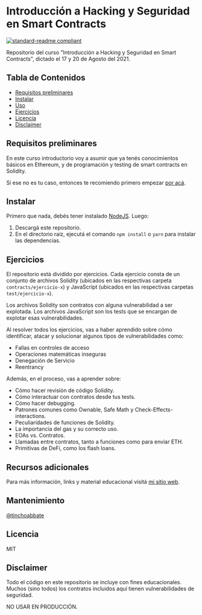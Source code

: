 # Introducción a Hacking y Seguridad en Smart Contracts

[![standard-readme compliant](https://img.shields.io/badge/readme%20style-standard-brightgreen.svg?style=flat-square)](https://github.com/RichardLitt/standard-readme)

Repositorio del curso "Introducción a Hacking y Seguridad en Smart Contracts", dictado el 17 y 20 de Agosto del 2021.

## Tabla de Contenidos

- [Requisitos preliminares](#Requisitos-preliminares)
- [Instalar](#Instalar)
- [Uso](#Uso)
- [Ejercicios](#Ejercicios)
- [Licencia](#Licencia)
- [Disclaimer](#Disclaimer)

## Requisitos preliminares

En este curso introductorio voy a asumir que ya tenés conocimientos básicos en Ethereum, y de programación y testing de smart contracts en Solidity.

Si ese no es tu caso, entonces te recomiendo primero empezar [por acá](https://intro-ethereum.marto.lol/).

## Instalar

Primero que nada, debés tener instalado [NodeJS](https://nodejs.org/en/). Luego:

1. Descargá este repositorio.
2. En el directorio raíz, ejecutá el comando `npm install` o `yarn` para instalar las dependencias.

## Ejercicios

El repositorio está dividido por ejercicios. Cada ejercicio consta de un conjunto de archivos Solidity (ubicados en las respectivas carpeta `contracts/ejercicio-x`) y JavaScript (ubicados en las respectivas carpetas `test/ejercicio-x`).

Los archivos Solidity son contratos con alguna vulnerabilidad a ser explotada. Los archivos JavaScript son los tests que se encargan de  explotar esas vulnerabilidades.

Al resolver todos los ejercicios, vas a haber aprendido sobre cómo identificar, atacar y solucionar algunos tipos de vulnerabilidades como:

- Fallas en controles de acceso
- Operaciones matemáticas inseguras
- Denegación de Servicio
- Reentrancy

Además, en el proceso, vas a aprender sobre:

- Cómo hacer revisión de código Solidity.
- Cómo interactuar con contratos desde tus tests.
- Cómo hacer debugging.
- Patrones comunes como Ownable, Safe Math y Check-Effects-interactions.
- Peculiaridades de funciones de Solidity.
- La importancia del gas y su correcto uso.
- EOAs vs. Contratos.
- Llamadas entre contratos, tanto a funciones como para enviar ETH.
- Primitivas de DeFi, como los flash loans.

## Recursos adicionales

Para más información, links y material educacional visitá [mi sitio web](https://www.notonlyowner.com/learn/intro-seguridad-hacking-ethereum).

## Mantenimiento

[@tinchoabbate](github.com/tinchoabbate)

## Licencia

MIT

## Disclaimer

Todo el código en este repositorio se incluye con fines educacionales. Muchos (sino todos) los contratos incluidos aquí tienen vulnerabilidades de seguridad.

NO USAR EN PRODUCCIÓN.

